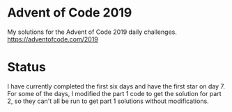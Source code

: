 # Advent of Code 2019
My solutions for the Advent of Code 2019 daily challenges. https://adventofcode.com/2019

# Status
I have currently completed the first six days and have the first star on day 7. For some of the 
days, I modified the part 1 code to get the solution for part 2, so they can't all be run to get
part 1 solutions without modifications.